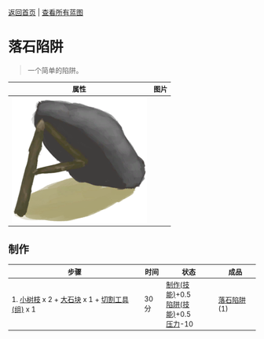 [返回首页](index.md)   |  [查看所有蓝图](blueprint.md)
# 落石陷阱  
> 一个简单的陷阱。  
  
  属性  |   图片   
 ----  |  ----:   
   |  ![](Sprite/DeadfallTrap.png)   
  
## 制作  
步骤  |  时间  |  状态  |  成品  
----  |  ----  |  ----  |  ----  
1. [小树枝](Sticks.md) x 2 + [大石块](StoneHeavy.md) x 1 + [切割工具(组)](GpTag_Cutter.md) x 1  |  30分  |  [制作(技能)](Skill_Crafting.md)+0.5<br>[陷阱(技能)](Skill_Trapping.md)+0.5<br>[压力](Stress.md)-10  |  [落石陷阱](DeadfallTrap.md)(1)  

